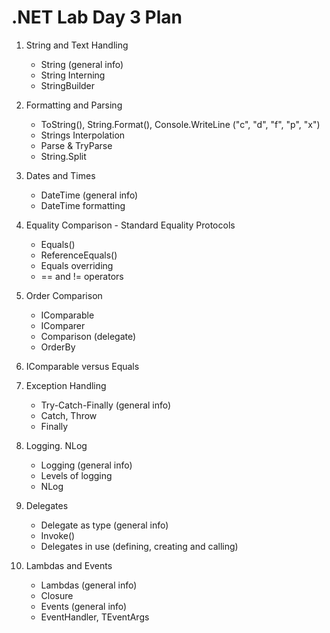 # .NET Lab Day 3 Plan

1. String and Text Handling
    - String (general info)
    - String Interning
    - StringBuilder
		
2. Formatting and Parsing
    - ToString(), String.Format(), Console.WriteLine ("c", "d", "f", "p", "x")
    - Strings Interpolation
    - Parse & TryParse
    - String.Split
		
3. Dates and Times
    - DateTime (general info)
    - DateTime formatting
  
4. Equality Comparison - Standard Equality Protocols
    - Equals()
    - ReferenceEquals()
    - Equals overriding
    - == and != operators

5. Order Comparison
    - IComparable
    - IComparer
    - Comparison (delegate)
    - OrderBy

6. IComparable versus Equals

7. Exception Handling
    - Try-Catch-Finally (general info)
    - Catch, Throw
    - Finally
    
8. Logging. NLog 
    - Logging (general info)
    - Levels of logging
    - NLog
    
9. Delegates
    - Delegate as type (general info) 
    - Invoke()
    - Delegates in use (defining, creating and calling)
    
10. Lambdas and Events
    - Lambdas (general info)
    - Closure
    - Events (general info)
    - EventHandler, TEventArgs
